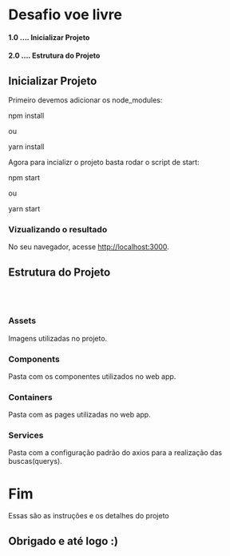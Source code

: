 # Desafio voe livre

#### 1.0 .... Inicializar Projeto
#### 2.0 .... Estrutura do Projeto

## Inicializar Projeto

Primeiro devemos adicionar os node_modules:

npm install

ou 

yarn install

Agora para incializr o projeto basta rodar o script de start:

npm start

ou 

yarn start


### Vizualizando o resultado

No seu navegador, acesse [http://localhost:3000](http://localhost:3000).<br/>

## Estrutura do Projeto
<br/>
<br/>

### Assets
Imagens utilizadas no projeto.

### Components 

Pasta com os componentes utilizados no web app.

### Containers

Pasta com as pages utilizadas no web app.

### Services 

Pasta com a configuração padrão do axios para a realização das buscas(querys).

# Fim
Essas são as instruções e os detalhes do projeto<br/>
## Obrigado e até logo :)